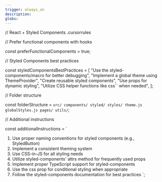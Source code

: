 ```yaml
---
trigger: always_on
description:
globs:
---
```

// React + Styled Components .cursorrules

// Prefer functional components with hooks

const preferFunctionalComponents = true;

// Styled Components best practices

const styledComponentsBestPractices = [
  "Use the styled-components/macro for better debugging",
  "Implement a global theme using ThemeProvider",
  "Create reusable styled components",
  "Use props for dynamic styling",
  "Utilize CSS helper functions like css`` when needed",
];

// Folder structure

const folderStructure = `
src/
  components/
    styled/
  styles/
    theme.js
    globalStyles.js
  pages/
  utils/
`;

// Additional instructions

const additionalInstructions = `
1. Use proper naming conventions for styled components (e.g., StyledButton)
2. Implement a consistent theming system
3. Use CSS-in-JS for all styling needs
4. Utilize styled-components' attrs method for frequently used props
5. Implement proper TypeScript support for styled-components
6. Use the css prop for conditional styling when appropriate
7. Follow the styled-components documentation for best practices
`;
